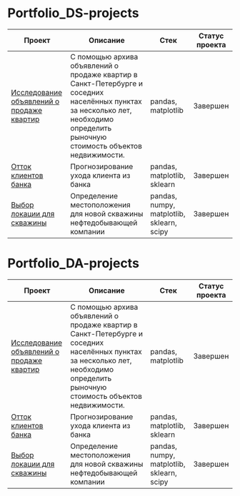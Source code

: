 # Portfolio_DS-projects

| Проект | Описание | Стек | Статус проекта |
|----------------|--------------|----------------|----------------|
| [Исследование объявлений о продаже квартир](https://github.com/ShinkorenokArina/Portfolio/blob/1e34d33a7ed083f7f84c5e426d5a9fa623d3716a/Project%203/%D0%98%D1%81%D1%81%D0%BB%D0%B5%D0%B4%D0%BE%D0%B2%D0%B0%D0%BD%D0%B8%D0%B5%20%D0%BE%D0%B1%D1%8A%D1%8F%D0%B2%D0%BB%D0%B5%D0%BD%D0%B8%D0%B9%20%D0%BE%20%D0%BF%D1%80%D0%BE%D0%B4%D0%B0%D0%B6%D0%B5%20%D0%BA%D0%B2%D0%B0%D1%80%D1%82%D0%B8%D1%80.ipynb) |С помощью архива объявлений о продаже квартир в Санкт-Петербурге и соседних населённых пунктах за несколько лет, необходимо определить рыночную стоимость объектов недвижимости. | pandas, matplotlib | Завершен |
| [Отток клиентов банка](https://github.com/ShinkorenokArina/Portfolio/blob/1e34d33a7ed083f7f84c5e426d5a9fa623d3716a/Project%202/%D0%9E%D1%82%D1%82%D0%BE%D0%BA%20%D0%BA%D0%BB%D0%B8%D0%B5%D0%BD%D1%82%D0%BE%D0%B2%20%D0%B8%D0%B7%20%D0%B1%D0%B0%D0%BD%D0%BA%D0%B0.ipynb) | Прогнозирование ухода клиента из банка | pandas, matplotlib, sklearn | Завершен |
| [Выбор локации для скважины](https://github.com/ShinkorenokArina/Portfolio/blob/7dafacaa1218381a672717f6c9d139ee454b2226/Project%201/%D0%92%D1%8B%D0%B1%D0%BE%D1%80%20%D0%BB%D0%BE%D0%BA%D0%B0%D1%86%D0%B8%D0%B8%20%D0%B4%D0%BB%D1%8F%20%D1%81%D0%BA%D0%B2%D0%B0%D0%B6%D0%B8%D0%BD%D1%8B.ipynb) | Определение местоположения для новой скважины нефтедобывающей компании |  pandas, numpy, matplotlib, sklearn, scipy| Завершен |

# Portfolio_DA-projects

| Проект | Описание | Стек | Статус проекта |
|----------------|--------------|----------------|----------------|
| [Исследование объявлений о продаже квартир](https://github.com/ShinkorenokArina/Portfolio/blob/1e34d33a7ed083f7f84c5e426d5a9fa623d3716a/Project%203/%D0%98%D1%81%D1%81%D0%BB%D0%B5%D0%B4%D0%BE%D0%B2%D0%B0%D0%BD%D0%B8%D0%B5%20%D0%BE%D0%B1%D1%8A%D1%8F%D0%B2%D0%BB%D0%B5%D0%BD%D0%B8%D0%B9%20%D0%BE%20%D0%BF%D1%80%D0%BE%D0%B4%D0%B0%D0%B6%D0%B5%20%D0%BA%D0%B2%D0%B0%D1%80%D1%82%D0%B8%D1%80.ipynb) |С помощью архива объявлений о продаже квартир в Санкт-Петербурге и соседних населённых пунктах за несколько лет, необходимо определить рыночную стоимость объектов недвижимости. | pandas, matplotlib | Завершен |
| [Отток клиентов банка](https://github.com/ShinkorenokArina/Portfolio/blob/1e34d33a7ed083f7f84c5e426d5a9fa623d3716a/Project%202/%D0%9E%D1%82%D1%82%D0%BE%D0%BA%20%D0%BA%D0%BB%D0%B8%D0%B5%D0%BD%D1%82%D0%BE%D0%B2%20%D0%B8%D0%B7%20%D0%B1%D0%B0%D0%BD%D0%BA%D0%B0.ipynb) | Прогнозирование ухода клиента из банка | pandas, matplotlib, sklearn | Завершен |
| [Выбор локации для скважины](https://github.com/ShinkorenokArina/Portfolio/blob/7dafacaa1218381a672717f6c9d139ee454b2226/Project%201/%D0%92%D1%8B%D0%B1%D0%BE%D1%80%20%D0%BB%D0%BE%D0%BA%D0%B0%D1%86%D0%B8%D0%B8%20%D0%B4%D0%BB%D1%8F%20%D1%81%D0%BA%D0%B2%D0%B0%D0%B6%D0%B8%D0%BD%D1%8B.ipynb) | Определение местоположения для новой скважины нефтедобывающей компании |  pandas, numpy, matplotlib, sklearn, scipy| Завершен |
